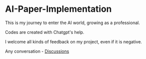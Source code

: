 # AI-Paper-Implementation

This is my journey to enter the AI world, growing as a professional.

Codes are created with Chatgpt's help.

I welcome all kinds of feedback on my project, even if it is negative.

Any conversation - [Discussions](https://github.com/AI-Paper-Implementation/discussions)
